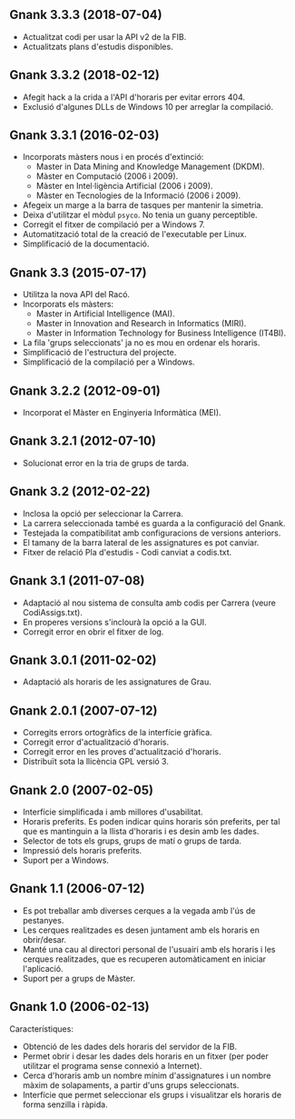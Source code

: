 Gnank 3.3.3 (2018-07-04)
------------------------

* Actualitzat codi per usar la API v2 de la FIB.
* Actualitzats plans d'estudis disponibles.

Gnank 3.3.2 (2018-02-12)
------------------------

* Afegit hack a la crida a l'API d'horaris per evitar errors 404.
* Exclusió d'algunes DLLs de Windows 10 per arreglar la compilació.

Gnank 3.3.1 (2016-02-03)
------------------------

 * Incorporats màsters nous i en procés d'extinció:
   - Master in Data Mining and Knowledge Management (DKDM).
   - Màster en Computació (2006 i 2009).
   - Màster en Intel·ligència Artificial (2006 i 2009).
   - Màster en Tecnologies de la Informació (2006 i 2009).
 * Afegeix un marge a la barra de tasques per mantenir la simetria.
 * Deixa d'utilitzar el mòdul `psyco`. No tenia un guany perceptible.
 * Corregit el fitxer de compilació per a Windows 7.
 * Automatització total de la creació de l'executable per Linux.
 * Simplificació de la documentació.

Gnank 3.3 (2015-07-17)
------------------------

 * Utilitza la nova API del Racó.
 * Incorporats els màsters:
   - Master in Artificial Intelligence (MAI).
   - Master in Innovation and Research in Informatics (MIRI).
   - Master in Information Technology for Business Intelligence (IT4BI).
 * La fila 'grups seleccionats' ja no es mou en ordenar els horaris.
 * Simplificació de l'estructura del projecte.
 * Simplificació de la compilació per a Windows.

Gnank 3.2.2 (2012-09-01)
------------------------

 * Incorporat el Màster en Enginyeria Informàtica (MEI).

Gnank 3.2.1 (2012-07-10)
------------------------

 * Solucionat error en la tria de grups de tarda.

Gnank 3.2 (2012-02-22)
------------------------

 * Inclosa la opció per seleccionar la Carrera.
 * La carrera seleccionada també es guarda a la configuració del Gnank.
 * Testejada la compatibilitat amb configuracions de versions anteriors.
 * El tamany de la barra lateral de les assignatures es pot canviar.
 * Fitxer de relació Pla d'estudis - Codi canviat a codis.txt.

Gnank 3.1 (2011-07-08)
------------------------

 * Adaptació al nou sistema de consulta amb codis per Carrera
   (veure CodiAssigs.txt).
 * En properes versions s'inclourà la opció a la GUI.
 * Corregit error en obrir el fitxer de log.

Gnank 3.0.1 (2011-02-02)
------------------------

 * Adaptació als horaris de les assignatures de Grau.

Gnank 2.0.1 (2007-07-12)
------------------------

 * Corregits errors ortogràfics de la interfície gràfica.
 * Corregit error d'actualització d'horaris.
 * Corregit error en les proves d'actualització d'horaris.
 * Distribuït sota la llicència GPL versió 3.

Gnank 2.0 (2007-02-05)
----------------------

 * Interfície simplificada i amb millores d'usabilitat.
 * Horaris preferits. Es poden indicar quins horaris són preferits, per tal
   que es mantinguin a la llista d'horaris i es desin amb les dades.
 * Selector de tots els grups, grups de matí o grups de tarda.
 * Impressió dels horaris preferits.
 * Suport per a Windows.

Gnank 1.1 (2006-07-12)
----------------------

 * Es pot treballar amb diverses cerques a la vegada amb l'ús de pestanyes.
 * Les cerques realitzades es desen juntament amb els horaris en obrir/desar.
 * Manté una cau al directori personal de l'usuairi amb els horaris i les
   cerques realitzades, que es recuperen automàticament en iniciar l'aplicació.
 * Suport per a grups de Màster.


Gnank 1.0 (2006-02-13)
----------------------

Característiques:
 * Obtenció de les dades dels horaris del servidor de la FIB.
 * Permet obrir i desar les dades dels horaris en un fitxer (per poder
   utilitzar el programa sense connexió a Internet).
 * Cerca d'horaris amb un nombre mínim d'assignatures i un nombre màxim de
   solapaments, a partir d'uns grups seleccionats.
 * Interfície que permet seleccionar els grups i visualitzar els horaris de
   forma senzilla i ràpida.
